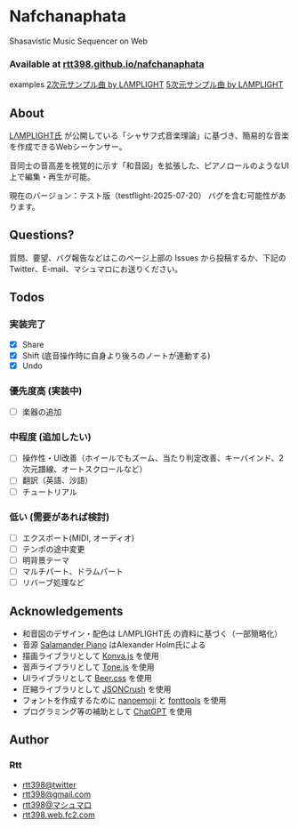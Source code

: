 # Nafchanaphata
Shasavistic Music Sequencer on Web
### Available at [rtt398.github.io/nafchanaphata](https://rtt398.github.io/nafchanaphata/)
examples
[2次元サンプル曲 by LΛMPLIGHT](<http://localhost/tool/shasav/index.html?Rs!Rb!'5K'~t!'2K'~e!6132)~nWO32KY_QUKASM*MK.E144KL48KG_DMKBI1536JTaAEHDPLNI3072*2401YV1.SM*7202.E10803L3601GV1.D7202A1FM03.Q9205~m!true.-2F1U04BBBI4608JTEHDPAaLNBB)*~O.~sWi!AXi!B)%5DC~d!DS576~l!U8~h!ES192*FCV*GA1CU8*HP.S5U*143MBAIBXx!J*2133YZ.SMK00LBBAEM96N3199GZOl!192~h!P9597Q1F1R('S2CT*6398.U28V480W!%5BRX)%2CRY.1*Z4265_64K.aQ27M%01a_ZYXWVUTSRQPONMLKJIHGFEDCBA.*_>)
[5次元サンプル曲 by LΛMPLIGHT](<https://rtt398.github.io/nafchanaphata/?Rs!Rb!%275N%27~t!%272N%27~e!6144)~nUF32NS48NS72N.-1*36NY4NE-1J36NHP2133Q5867E2L48NW1536*2133S3M9S4799.1K9597DI7M8Z*6398B3C144~l!96T7998E2J4799P1422Q3910Z~F4265D5L5865W3072~F2612S39MY878P1742Q4789D3K2177B1KO4_4E5X4789E2L39MW4608*1741S2612.2K3918Y876Z*5223.2C480*7835HP1161Q3M2B1*6384HZ~F3482D3X2176B1XO3_3E5L4788HH)*~l!M2T.~sUi!AHVB~m!true.C~d!DVi!EAi!Fl!384TG2*H)%5DI2C288*JC576*KC96*LC67GM19N00O435PE-GQB5*R(%27S.GT~h!U!%5BRV)%2CRWAx!XCMGY.I5ZE1_D1JO%01_ZYXWVUTSRQPONMLKJIHGFEDCBA.*_>)

## About
[LΛMPLIGHT氏](https://lamplight0.sakura.ne.jp/a/) が公開している「シャサフ式音楽理論」に基づき、簡易的な音楽を作成できるWebシーケンサー。

音同士の音高差を視覚的に示す「和音図」を拡張した、ピアノロールのようなUI上で編集・再生が可能。

現在のバージョン：テスト版（testflight-2025-07-20） バグを含む可能性があります。

## Questions?
質問、要望、バグ報告などはこのページ上部の Issues から投稿するか、下記のTwitter、E-mail、マシュマロにお送りください。

## Todos
### 実装完了
- [x] Share
- [x] Shift (底音操作時に自身より後ろのノートが連動する)
- [x] Undo
### 優先度高 (実装中)
- [ ] 楽器の追加
### 中程度 (追加したい)
- [ ] 操作性・UI改善（ホイールでもズーム、当たり判定改善、キーバインド、2次元譜線、オートスクロールなど）
- [ ] 翻訳（英語、沙語）
- [ ] チュートリアル
### 低い (需要があれば検討)
- [ ] エクスポート(MIDI, オーディオ)
- [ ] テンポの途中変更
- [ ] 明背景テーマ
- [ ] マルチパート、ドラムパート
- [ ] リバーブ処理など

## Acknowledgements
- 和音図のデザイン・配色は LΛMPLIGHT氏 の資料に基づく（一部簡略化）
- 音源 [Salamander Piano](https://freepats.zenvoid.org/Piano/acoustic-grand-piano.html) はAlexander Holm氏による
- 描画ライブラリとして [Konva.js](https://Konvajs.org) を使用
- 音声ライブラリとして [Tone.js](https://tonejs.github.io/) を使用
- UIライブラリとして [Beer.css](https://www.beercss.com/) を使用
- 圧縮ライブラリとして [JSONCrush](https://github.com/KilledByAPixel/JSONCrush) を使用
- フォントを作成するために [nanoemoji](https://github.com/googlefonts/nanoemoji) と [fonttools](https://github.com/fonttools/fonttools) を使用
- プログラミング等の補助として [ChatGPT](https://chatgpt.com) を使用

## Author
### Rtt
- [rtt398@twitter](https://x.com/rtt398)
- [rtt398@gmail.com](mailto:rtt398@gmail.com)
- [rtt398@マシュマロ](https://marshmallow-qa.com/rtt398)
- [rtt398.web.fc2.com](https://rtt398.web.fc2.com/)
